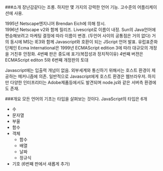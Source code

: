 ###소개
장난감같다는 조롱.
하지만 몇 가지의 강력한 언어 기능. 고수준의 어플리케이션에 사용.

1995년 Netscape엔지니어 Brendan Eich에 의해 창시.  
1996년 Netscape v2와 함께 릴리즈. Livescript로 이름이 내정. Sun의 Java언어에 편승해보려고 마케팅 결정에 따라 이름이 변경.
(두언어 사이의 공통점은 거의 없다)
거의 동시에 MS는 IE3와 함께 Javascript와 호환이 되는 JScript 언어 발표.
유럽표준화 단체인 Ecma International은 1999년 ECMAScript edition 3에 따라 대규모의 개정을 거친후 안정화.
4번째 판은 중도에 포기(복잡성과 정치적이유) 4번째 버젼은 ECMAScript editon 5와 6번째 개정판의 토대

Javascript에는 입출력 개넘이 없음.
외부세계와 통신하기 위해서는 호스트 환경이 제공하는 메커니즘에 의존. 
일반적으로 Javascript에게 호스트 환경은 웹브라우저.
하지만 다양한 인터프리터는 Adobe제품등에서도 발견되며 node.js와 같은 서버측 환경에도 존재. 

###개요
모든 언어의 기초는 타입을 살펴보는 것이다.
JavaScript의 타입은 6개
- 수
- 문자열
- 부울
- 함수
- 객체
  - 함수
  - 배열
  - 날짜
  - 정규식
- 기호 (6번째 판에서 새롭게 추가)



